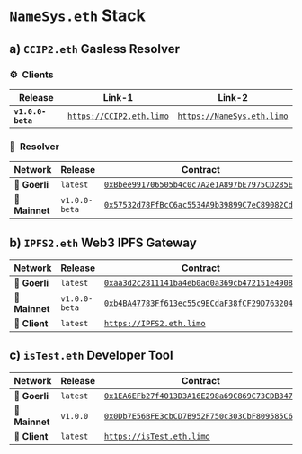 # `NameSys.eth` Stack

## a) `CCIP2.eth` Gasless Resolver

### ⚙️&nbsp; Clients

| Release | Link-1 | Link-2 |
| -------- | -------- | -------- |
| **`v1.0.0-beta`** | [`https://CCIP2.eth.limo`](https://ccip2.eth.limo) | [`https://NameSys.eth.limo`](https://namesys.eth.limo) |

### 📄&nbsp; Resolver

| Network | Release | Contract | 
| -------- | -------- | -------- | 
| 🧪 **Goerli** | `latest` | [`0xBbee991706505b4c0c7A2e1A897bE7975CD285Ec`](https://goerli.etherscan.io/address/0xBbee991706505b4c0c7A2e1A897bE7975CD285Ec#code) | 
| 🧬 **Mainnet** | `v1.0.0-beta` | [`0x57532d78FfBcC6ac5534A9b39899C7eC89082CdA`](https://etherscan.io/address/0x57532d78FfBcC6ac5534A9b39899C7eC89082CdA#code) | 

## b) `IPFS2.eth` Web3 IPFS Gateway

| Network | Release | Contract | 
| -------- | -------- | -------- | 
| 🧪 **Goerli** | `latest` | [`0xaa3d2c2811141ba4eb0ad0a369cb472151e49089`](https://goerli.etherscan.io/address/0xaa3d2c2811141ba4eb0ad0a369cb472151e49089#code) | 
| 🧬 **Mainnet** | `v1.0.0-beta` | [`0xb4BA47783Ff613ec55c9ECdaF38fCF29D7632048`](https://etherscan.io/address/0xb4BA47783Ff613ec55c9ECdaF38fCF29D7632048#code) | 
| 🔗 **Client** | `latest` | [`https://IPFS2.eth.limo`](https://ipfs2.eth.limo) |

## c) `isTest.eth` Developer Tool

| Network | Release | Contract | 
| -------- | -------- | -------- |
| 🧪 **Goerli** | `latest` | [`0x1EA6EFb27f4013D3A16E298a69C869C73CDB3479`](https://goerli.etherscan.io/address/0x1EA6EFb27f4013D3A16E298a69C869C73CDB3479#code) | 
| 🧬 **Mainnet** | `v1.0.0` | [`0x0Db7E56BFE3cbCD7B952F750c303CbF809585C6b`](https://etherscan.io/address/0x0Db7E56BFE3cbCD7B952F750c303CbF809585C6b#code) |
| 🔗 **Client** | `latest` | [`https://isTest.eth.limo`](https://istest.eth.limo) |


